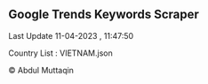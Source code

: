 

## Google Trends Keywords Scraper 
 
Last Update 11-04-2023 , 11:47:50

Country List :
VIETNAM.json



© Abdul Muttaqin 
